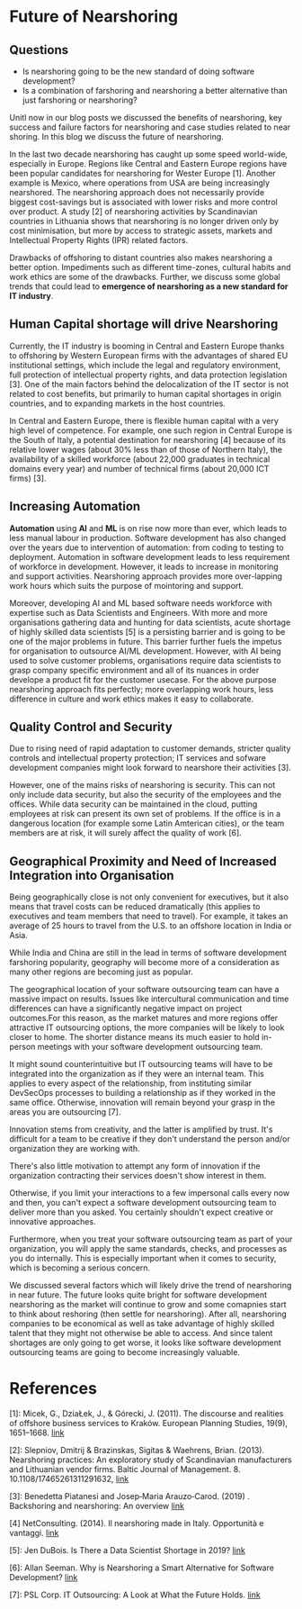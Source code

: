 # Future of Nearshoring
## Questions

- Is nearshoring going to be the new standard of doing software development?
- Is a combination of farshoring and nearshoring a better alternative than just farshoring or nearshoring?

Unitl now in our blog posts we discussed the benefits of nearshoring, key success and failure factors for nearshoring and case studies related to near shoring. In this blog we discuss the future of nearshoring.

In the last two decade nearshoring has caught up some speed world-wide, especially in Europe. Regions like Central and Eastern Europe regions have been popular candidates for nearshoring for Wester Europe [1]. Another example is Mexico, where operations from USA are being increasingly nearshored. The nearshoring approach does not necessarily provide biggest cost-savings but is associated with lower risks and more control over product. A study [2] of nearshoring activities by Scandinavian countries in Lithuania shows that nearshoring is no longer driven only by cost minimisation, but more by access to strategic assets, markets and Intellectual Property Rights (IPR) related factors.

Drawbacks of offshoring to distant countries also makes nearshoring a better option. Impediments such as different time-zones, cultural habits and work ethics are some of the  drawbacks. Further, we discuss some global trends that could lead to **emergence of nearshoring as a new standard for IT industry**.

## Human Capital shortage will drive Nearshoring

Currently, the IT industry is booming in Central and Eastern Europe thanks to offshoring by Western European firms with the advantages of shared EU institutional settings, which include the legal and regulatory environment, full protection of intellectual property rights, and data protection legislation [3]. One of the main factors behind the delocalization of the IT sector is not related to cost benefits, but primarily to human capital shortages in origin countries, and to expanding markets in the host countries. 

In Central and Eastern Europe, there is flexible human capital with a very high level of competence. For example, one such region in Central Europe is the South of Italy, a potential destination for nearshoring [4] because of its relative lower wages (about 30% less than of those of Northern Italy), the availability of a skilled workforce (about 22,000 graduates in technical domains every year) and number of technical firms (about 20,000 ICT firms) [3]. 

## Increasing Automation

**Automation** using **AI** and **ML** is on rise now more than ever, which leads to less manual labour in production. Software development has also changed over the years due to intervention of automation: from coding to testing to deployment. Automation in software development leads to less requirement of workforce in development. However, it leads to increase in monitoring and support activities. Nearshoring approach provides more over-lapping work hours which suits the purpose of mointoring and support.

Moreover, developing AI and ML based software needs workforce with expertise such as Data Scientists and Engineers. With more and more organisations gathering data and hunting for data scientists, acute shortage of highly skilled data scientists [5] is a persisting barrier and is going to be one of the major problems in future. This barrier further fuels the impetus for organisation to outsource AI/ML development. However, with AI being used to solve customer problems, organisations require data scientists to grasp company specific environment and all of its nuances in order develope a product fit for the customer usecase. For the above purpose nearshoring approach fits perfectly; more overlapping work hours, less difference in culture and work ethics makes it easy to collaborate. 

## Quality Control and Security

Due to rising need of rapid adaptation to customer demands, stricter quality controls and intellectual property protection; IT services and sofware development companies might look forward to nearshore their activities [3].

However, one of the mains risks of nearshoring is security. This can not only include data security, but also the security of the employees and the offices. While data security can be maintained in the cloud, putting employees at risk can present its own set of problems. If the office is in a dangerous location (for example some Latin Amterican cities), or the team members are at risk, it will surely affect the quality of work [6].

## Geographical Proximity and Need of Increased Integration into Organisation

Being geographically close is not only convenient for executives, but it also means that travel costs can be reduced dramatically (this applies to executives and team members that need to travel). For example, it takes an average of 25 hours to travel from the U.S. to an offshore location in India or Asia.

While India and China are still in the lead in terms of software development farshoring popularity, geography will become more of a consideration as many other regions are becoming just as popular.

The geographical location of your software outsourcing team can have a massive impact on results. Issues like intercultural communication and time differences can have a significantly negative impact on project outcomes.For this reason, as the market matures and more regions offer attractive IT outsourcing options, the more companies will be likely to look closer to home. The shorter distance means its much easier to hold in-person meetings with your software development outsourcing team.
 
It might sound counterintuitive but IT outsourcing teams will have to be integrated into the organization as if they were an internal team. This applies to every aspect of the relationship, from instituting similar DevSecOps processes to building a relationship as if they worked in the same office. Otherwise, innovation will remain beyond your grasp in the areas you are outsourcing [7].

Innovation stems from creativity, and the latter is amplified by trust. It's difficult for a team to be creative if they don't understand the person and/or organization they are working with.

There's also little motivation to attempt any form of innovation if the organization contracting their services doesn't show interest in them.

Otherwise, if you limit your interactions to a few impersonal calls every now and then, you can't expect a software development outsourcing team to deliver more than you asked. You certainly shouldn't expect creative or innovative approaches.

Furthermore, when you treat your software outsourcing team as part of your organization, you will apply the same standards, checks, and processes as you do internally. This is especially important when it comes to security, which is becoming a serious concern.
 
We discussed several factors which will likely drive the trend of nearshoring in near future. The future looks quite bright for software development nearshoring as the market will continue to grow and some comapnies start to think about reshoring (then settle for nearshoring). After all, nearshoring companies to be economical as well as take advantage of highly skilled talent that they might not otherwise be able to access. And since talent shortages are only going to get worse, it looks like software development outsourcing teams are going to become increasingly valuable.

# References

[1]: Micek, G., DziaŁek, J., & Górecki, J. (2011). The discourse and realities of offshore business services to Kraków. European Planning Studies, 19(9), 1651–1668. [link](https://doi-org.tudelft.idm.oclc.org/10.1080/09654313.2011.586195)

[2]: Slepniov, Dmitrij & Brazinskas, Sigitas & Waehrens, Brian. (2013). Nearshoring practices: An exploratory study of Scandinavian manufacturers and Lithuanian vendor firms. Baltic Journal of Management. 8. 10.1108/17465261311291632, [link](https://www.researchgate.net/publication/263103692_Nearshoring_practices_An_exploratory_study_of_Scandinavian_manufacturers_and_Lithuanian_vendor_firms)

[3]: Benedetta Piatanesi and Josep‐Maria Arauzo‐Carod. (2019) . Backshoring and nearshoring: An overview [link](https://doi-org.tudelft.idm.oclc.org/10.1111/grow.12316)

[4] NetConsulting. (2014). Il nearshoring made in Italy. Opportunità e vantaggi. [link](https://d3alc7xa4w7z55.cloudfront.net/static/upload/protected/201/0108/2014focusfinconscs_whitepapernearshore.pdf)

[5]: Jen DuBois. Is There a Data Scientist Shortage in 2019? [link](https://quanthub.com/is-there-a-data-scientist-shortage-in-2019/)

[6]: Allan Seeman. Why is Nearshoring a Smart Alternative for Software Development? [link](https://webcreek.com/en/blog/business/nearshoring-software-development-smart-alternative/)

[7]: PSL Corp. IT Outsourcing: A Look at What the Future Holds. [link](https://www.pslcorp.com/nearshoring-outsourcing/it-outsourcing-a-look-at-what-the-future-holds-1/)

